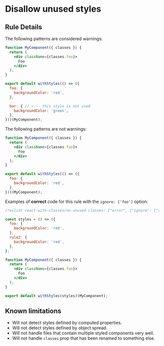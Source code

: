 # Disallow unused styles

## Rule Details

The following patterns are considered warnings:

``` jsx
function MyComponent({ classes }) {
  return (
    <div className={classes.foo}>
      Foo
    </div>
  );
}

export default withStyles(() => ({
  foo: {
    backgroundColor: 'red',
  },

  bar: { // <--- this style is not used
    backgroundColor: 'green',
  },
}))(MyComponent);
```

The following patterns are not warnings:

``` jsx
function MyComponent({ classes }) {
  return (
    <div className={classes.foo}>
      Foo
    </div>
  );
}

export default withStyles(() => ({
  foo: {
    backgroundColor: 'red',
  },
}))(MyComponent);
```

Examples of **correct** code for this rule with the `ignore: ['foo']` option:

```jsx
/*eslint react-with-classes/no-unused-classes: ["error", {"ignore": ["rule2"]}]*/

const styles = () => ({
  foo: {
    backgroundColor: 'red',
  },
  rule2: {
    backgroundColor: 'red',
  },
};

function MyComponent({ classes }) {
  return (
    <div className={classes.foo}>
      Foo
    </div>
  );
}

export default withStyles(styles)(MyComponent);
```

## Known limitations

- Will not detect styles defined by computed properties.
- Will not detect styles defined by object spread.
- Will not handle files that contain multiple styled components very well.
- Will not handle `classes` prop that has been renamed to something else.
